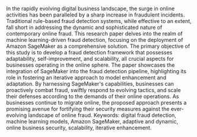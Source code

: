 In the rapidly evolving digital business landscape, the surge in online activities has been paralleled by a sharp increase in fraudulent incidents. Traditional rule-based fraud detection systems, while effective to an extent, fall short in addressing the dynamic and sophisticated nature of contemporary online fraud. This research paper delves into the realm of machine learning-driven fraud detection, focusing on the deployment of Amazon SageMaker as a comprehensive solution. The primary objective of this study is to develop a fraud detection framework that possesses adaptability, self-improvement, and scalability, all crucial aspects for businesses operating in the online sphere. The paper showcases the integration of SageMaker into the fraud detection pipeline, highlighting its role in fostering an iterative approach to model enhancement and adaptation. By harnessing SageMaker's capabilities, businesses can proactively combat fraud, swiftly respond to evolving tactics, and scale their defenses according to the demands of their online operations. As businesses continue to migrate online, the proposed approach presents a promising avenue for fortifying their security measures against the ever-evolving landscape of online fraud.
Keywords: digital fraud detection, machine learning models, Amazon SageMaker, adaptive and dynamic, online business security, scalability, iterative enhancement.
